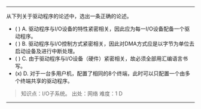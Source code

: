---
从下列关于驱动程序的论述中，选出一条正确的论述。
- ( ) A. 驱动程序与I/O设备的特性紧密相关，因此应为每一I/O设备配备一个驱动程序。 
- ( ) B.
驱动程序与I/O控制方式紧密相关，因此对DMA方式应是以字节为单位去启动设备及进行中断处理。 
- ( ) C.
由于驱动程序与I/O设备（硬件）紧密相关，故必须全部用汇编语言书写。 
- (x) D.
对于一台多用户机，配置了相同的8个终端，此时可以只配置一个由多个终端共享的驱动程序。

> 知识点：I/O子系统。
> 出处：网络
> 难度：1
> D

---
